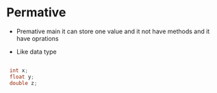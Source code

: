 # Permative 

 - Premative main it can store one value and it not have methods and it have oprations 

 - Like data type

 ```c++
  
  int x;
  float y;
  double z;
  
 
 ````